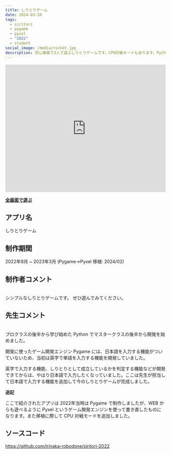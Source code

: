 ```yaml
---
title: しりとりゲーム
date: 2024-03-20
tags:
  - siritori
  - pygame
  - pyxel
  - "2022"
  - student
social_image: /media/rocket.jpg
description: 同じ画面で2人で遊ぶしりとりゲームです。CPU対戦モードもあります。Python で Pygame というゲーム開発エンジンを使って開発したものを、WEBアプリ化するために Pyxel に移植したものです。
---
```


<iframe src="https://irinaka-robodone.github.io/siritori-2022/siritori-2022" width="100%" height="400px" frameborder="0" scrolling="no"></iframe>

<b>[全画面で遊ぶ](https://irinaka-robodone.github.io/siritori-2022/siritori-2022)</b>

## アプリ名
しりとりゲーム

## 制作期間
2022年9月 ~ 2023年3月 (Pygame→Pyxel 移植: 2024/02)

## 制作者コメント
<br>
シンプルなしりとりゲームです。
ぜひ遊んでみてください。

## 先生コメント
<br>
プロクラスの後半から学び始めた Python でマスタークラスの後半から開発を始めました。

開発に使ったゲーム開発エンジン Pygame には、日本語を入力する機能がついていないため、当初は英字で単語を入力する機能を開発していました。

英字で入力する機能、しりとりとして成立しているかを判定する機能などが開発できてからは、やはり日本語で入力したくなっていました。ここは先生が担当して日本語で入力する機能を追加して今のしりとりゲームが完成しました。

<b>追記</b>

ここで紹介されたアプリは 2022年当時は Pygame で制作しましたが、WEB からも遊べるように Pyxel というゲーム開発エンジンを使って書き直したものになります。また移植に際して CPU 対戦モードを追加しました。

## ソースコード
https://github.com/irinaka-robodone/siritori-2022